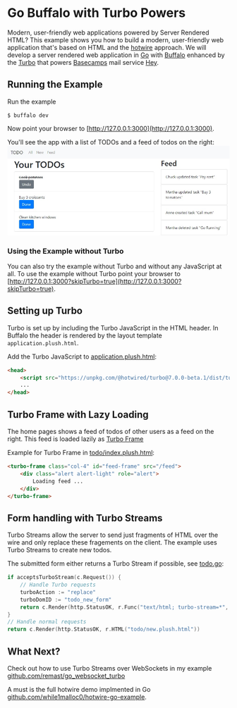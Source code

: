 # Go Buffalo with Turbo Powers

Modern, user-friendly web applications powered by Server Rendered HTML? This example shows you how to build a modern, user-friendly web application that's based on HTML and the [hotwire](https://hotwire.dev/) approach. We will develop a server rendered web application in [Go]() with [Buffalo](http://gobuffalo.io) enhanced by the [Turbo]() that powers [Basecamps](https://basecamp.com/) mail service [Hey](http://hey.com/).

## Running the Example
Run the example

	$ buffalo dev

Now point your browser to [http://127.0.0.1:3000](http://127.0.0.1:3000).

You'll see the app with a list of TODOs and a feed of todos on the right:
![alt text](images/todo_overview.jpg "Logo Title Text 1")

### Using the Example without Turbo
You can also try the example without Turbo and without any JavaScript at all. To use the example without Turbo point your browser to [http://127.0.0.1:3000?skipTurbo=true](http://127.0.0.1:3000?skipTurbo=true).

## Setting up Turbo
Turbo is set up by including the Turbo JavaScript in the HTML header. In Buffalo the header is rendered by the layout template `application.plush.html`.

Add the Turbo JavaScript to [application.plush.html](templates/application.plush.html):
```html
<head>
	<script src="https://unpkg.com/@hotwired/turbo@7.0.0-beta.1/dist/turbo.es5-umd.js"></script>
	...
</head>
```

## Turbo Frame with Lazy Loading
The home pages shows a feed of todos of other users as a feed on the right. This feed is loaded lazily as [Turbo Frame](https://turbo.hotwire.dev/reference/frames)

Example for Turbo Frame in [todo/index.plush.html](templates/todo/index.plush.html):
```html
<turbo-frame class="col-4" id="feed-frame" src="/feed">
    <div class="alert alert-light" role="alert">
        Loading feed ...
    </div>
</turbo-frame>
```

## Form handling with Turbo Streams

Turbo Streams allow the server to send just fragments of HTML over the wire and only replace these fragements on the client. The example uses Turbo Streams to create new todos.


The submitted form either returns a Turbo Stream if possible, see [todo.go](actions/todo.go):
```go
if acceptsTurboStream(c.Request()) {
	// Handle Turbo requests
	turboAction := "replace"
	turboDomID := "todo_new_form"
	return c.Render(http.StatusOK, r.Func("text/html; turbo-stream=*", createTurboWriter("todo/new.plush.html", turboAction, turboDomID)))
}
// Handle normal requests
return c.Render(http.StatusOK, r.HTML("todo/new.plush.html"))
```
## What Next?

Check out how to use Turbo Streams over WebSockets in my example [github.com/remast/go_websocket_turbo](https://github.com/remast/go_websocket_turbo)

A must is the full hotwire demo implmented in Go [github.com/while1malloc0/hotwire-go-example](https://github.com/while1malloc0/hotwire-go-example).